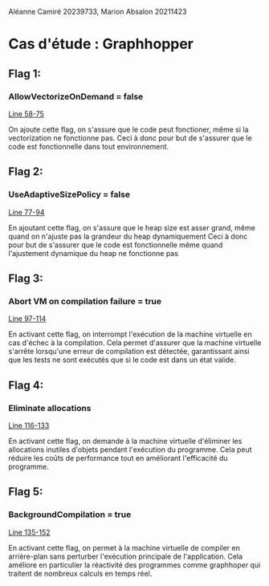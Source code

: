 Aléanne Camiré 20239733,
Marion Absalon 20211423

# Cas d'étude : Graphhopper

## Flag 1:
### AllowVectorizeOnDemand = false
[Line 58-75](./.github/workflows/test.yml)

On ajoute cette flag, on s'assure que le code peut fonctioner, même si la vectorization ne fonctionne pas.
Ceci à donc pour but de s'assurer que le code est fonctionnelle dans tout environnement.

## Flag 2:
### UseAdaptiveSizePolicy = false
[Line 77-94](./.github/workflows/test.yml)

En ajoutant cette flag, on s'assure que le heap size est asser grand, même quand on n'ajuste pas la grandeur du heap dynamiquement
Ceci à donc pour but de s'assurer que le code est fonctionnelle même quand l'ajustement dynamique du heap ne fonctionne pas

## Flag 3:
### Abort VM on compilation failure = true
[Line 97-114](./.github/workflows/test.yml)

En activant cette flag, on interrompt l'exécution de la machine virtuelle en cas d'échec
à la compilation. Cela permet d'assurer que la machine virtuelle s'arrête lorsqu'une erreur de
compilation est détectée, garantissant ainsi que les tests ne sont exécutés que si le code est
dans un état valide.

## Flag 4:
### Eliminate allocations
[Line 116-133](./.github/workflows/test.yml)

En activant cette flag, on demande à la machine virtuelle d'éliminer les allocations inutiles d'objets pendant
l'exécution du programme. Cela peut réduire les coûts de performance tout en améliorant l'efficacité
du programme.

## Flag 5:
### BackgroundCompilation = true
[Line 135-152](./.github/workflows/test.yml)

En activant cette flag, on permet à la machine virtuelle de compiler en arrière-plan sans perturber
l'exécution principale de l'application. Cela améliore en particulier la réactivité des programmes
comme graphhoper qui traitent de nombreux calculs en temps réel.
